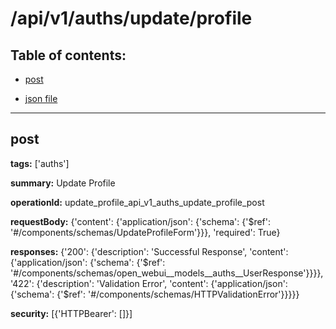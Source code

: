 # /api/v1/auths/update/profile

## Table of contents:
- [post](#post)

- [json file](./_api_v1_auths_update_profile.json)

---
<a name="post"></a>
## post

**tags:** ['auths']

**summary:** Update Profile

**operationId:** update_profile_api_v1_auths_update_profile_post

**requestBody:** {'content': {'application/json': {'schema': {'$ref': '#/components/schemas/UpdateProfileForm'}}}, 'required': True}

**responses:** {'200': {'description': 'Successful Response', 'content': {'application/json': {'schema': {'$ref': '#/components/schemas/open_webui__models__auths__UserResponse'}}}}, '422': {'description': 'Validation Error', 'content': {'application/json': {'schema': {'$ref': '#/components/schemas/HTTPValidationError'}}}}}

**security:** [{'HTTPBearer': []}]

